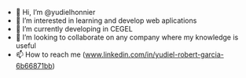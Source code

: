 - 👋 Hi, I’m @yudielhonnier
- 👀 I’m interested in learning and develop web aplications 
- 🌱 I’m currently developing in CEGEL 
- 💞️ I’m looking to collaborate on any company where my knowledge is useful
- 📫 How to reach me (www.linkedin.com/in/yudiel-robert-garcia-6b66871bb)

<!---
yudielhonnier/yudielhonnier is a ✨ special ✨ repository because its `README.md` (this file) appears on your GitHub profile.
You can click the Preview link to take a look at your changes.
--->
